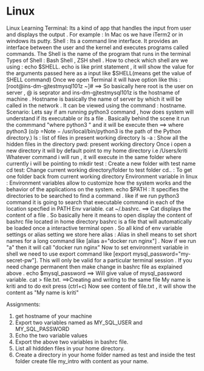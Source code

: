 # Linux
Linux Learning
Terminal: Its a kind of app that handles the input from user and displays the output . For example : In Mac os we have iTerm2 or in windows its putty.
Shell : Its a command line interface. It provides an interface between the user and the kernel and executes programs called commands. 
The Shell is the name of the program that runs in the terminal 
Types of Shell : Bash Shell , ZSH shell . 
How to check which shell are we using : echo $SHELL.
echo is like print statement , it will show the value for the arguments passed here as a input like $SHELL(means get the value of SHELL command)
Once we open Terminal it will have option like this :
[root@ins-dm-gjtestmysql101z ~]# ==> So basically here root is the user on server , @ is seprator and ins-dm-gjtestmysql101z is the hostname of machine .
Hostname is basically the name of server by which it will be called in the network . It can be viewed using the command : hostname.
Scenario: Lets say if am running python3 command , how does system will understand if its executable or its a file . Basically behind the scene it run 
the commmand "where python3 " and it will be execute then ==> where python3 (o/p =Note − /usr/local/bin/python3 is the path of the Python directory.)
ls : list of files in present working directory
ls -a : Show all the hidden files in the directory
pwd: present working directory 
Once i open a new directory it will by default point to my home directory i.e /Users/kriti
Whatever command i will run , it will execute in the same folder where currently i will be pointing to 
mkdir test : Create a new folder with test name
cd test: Change current working directory/folder to test folder
cd.. : To get one folder back from current working directory
Environment variable in linux : Environment variables allow to customize how the system works and the behavior of the applications on the system. 
echo $PATH : It specifies the directories to be searched to find a command . like if we run python3 command it is going to search that executable command 
in each of the location specfied in PATH Env variable.
cat ~/.bashrc. ==> Cat displays the content of a file . So basically here it means to open display the content of bashrc file located in home directory
bashrc is a file that will automatically be loaded once a interactive terminal open . So all kind of env variable settings or alias setting we store here
alias : Alias in shell means to set short names for a long command like [alias a="docker run nginx"] . Now if we run "a" then it will call "docker run nginx"
Now to set environment variable in shell we need to use export command like [export mysql_password="my-secret-pw"]. This will only be valid for a particular
terminal session . If you need change permanent then make change in bashrc file as explained above .
echo $mysql_password ==> Will give value of mysql_password variable.
cat > file.txt. ==>Creating and writing to the same file 
My name is kriti and to do exit press (ctrl+c)
Now see content of file.txt , it will show the content as "My name is kriti"  


Assignments:
1. get hostname of your machine
2. Export two variables named as MY_SQL_USER and MY_SQL_PASSWORD
3. Echo the two variable values
4. Export the above two variables in bashrc file.
5. List all hiddden files in your home directory.
6. Create a directory in your home folder named as test and inside the test folder create file my_intro with content as your name.
